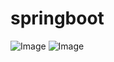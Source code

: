 # springboot
![Image](https://github.com/ZhiYum/springboot/blob/main/%E7%AE%A1%E7%90%86%E5%93%A1%E7%94%A8%E4%BE%8B%E5%9C%96.drawio)
![Image]()
